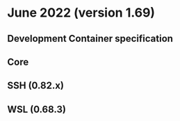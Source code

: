 # June 2022 (version 1.69)

## Development Container specification

## Core

## SSH (0.82.x)

## WSL (0.68.3)
